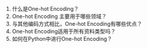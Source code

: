 1. 什么是One-hot Encoding？
2. One-hot Encoding 主要用于哪些领域？
3. 与其他编码方式相比，One-hot Encoding有哪些优点？
4. One-hot Encoding适用于所有资料类型吗？
5. 如何在Python中进行One-hot Encoding？